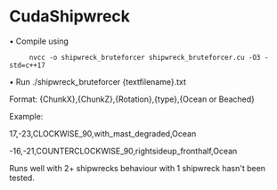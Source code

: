 # CudaShipwreck



  • Compile using
  
         nvcc -o shipwreck_bruteforcer shipwreck_bruteforcer.cu -O3 -std=c++17
         
  • Run
         ./shipwreck_bruteforcer {textfilename}.txt

Format:
{ChunkX},{ChunkZ},{Rotation},{type},{Ocean or Beached}

Example:



17,-23,CLOCKWISE_90,with_mast_degraded,Ocean

-16,-21,COUNTERCLOCKWISE_90,rightsideup_fronthalf,Ocean


Runs well with 2+ shipwrecks behaviour with 1 shipwreck hasn't been tested.
